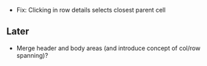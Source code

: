 - Fix: Clicking in row details selects closest parent cell

## Later

- Merge header and body areas (and introduce concept of col/row spanning)?
